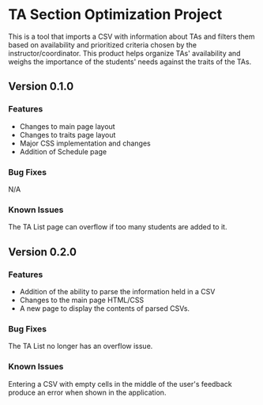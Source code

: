 # TA Section Optimization Project
This is a tool that imports a CSV with information about TAs and filters them based on availability and prioritized criteria chosen by the instructor/coordinator. This product helps organize TAs' availability and weighs the importance of the students' needs against the traits of the TAs. 

## Version 0.1.0

### Features
* Changes to main page layout
* Changes to traits page layout
* Major CSS implementation and changes
* Addition of Schedule page

### Bug Fixes
N/A

### Known Issues
The TA List page can overflow if too many students are added to it. 

## Version 0.2.0

### Features
* Addition of the ability to parse the information held in a CSV
* Changes to the main page HTML/CSS
* A new page to display the contents of parsed CSVs.

### Bug Fixes
The TA List no longer has an overflow issue.

### Known Issues
Entering a CSV with empty cells in the middle of the user's feedback produce an error when shown in the application.
